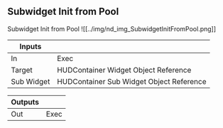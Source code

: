 ## Subwidget Init from Pool
Subwidget Init from Pool
![[../img/nd_img_SubwidgetInitFromPool.png]]

|Inputs||
|--|--|
| In | Exec |
| Target | HUDContainer Widget Object Reference |
| Sub Widget | HUDContainer Sub Widget Object Reference |

|Outputs||
|--|--|
| Out | Exec |
